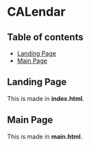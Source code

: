 # CALendar

## Table of contents
* [Landing Page](#landing-page)
* [Main Page](#main-page)

## Landing Page
This is made in **index.html**.

## Main Page
This is made in **main.html**.